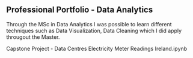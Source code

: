 ## Professional Portfolio - Data Analytics

Through the MSc in Data Analytics I was possible to learn different techniques such as Data Visualization, Data Cleaning which I did apply througout the Master. 

Capstone Project - Data Centres Electricity Meter Readings Ireland.ipynb
